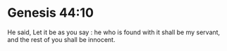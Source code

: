 # Genesis 44:10

He said, Let it be as you say : he who is found with it shall be my servant, and the rest of you shall be innocent.
